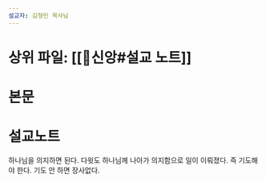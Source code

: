 ```yaml
---
설교자: 김형민 목사님
---
```

# 상위 파일: [[🧭신앙#설교 노트]]

# 본문


# 설교노트
하나님을 의지하면 된다.
다윗도 하나님께 나아가 의지함으로 일이 이뤄졌다.
즉 기도해야 한다.
기도 안 하면 장사없다.